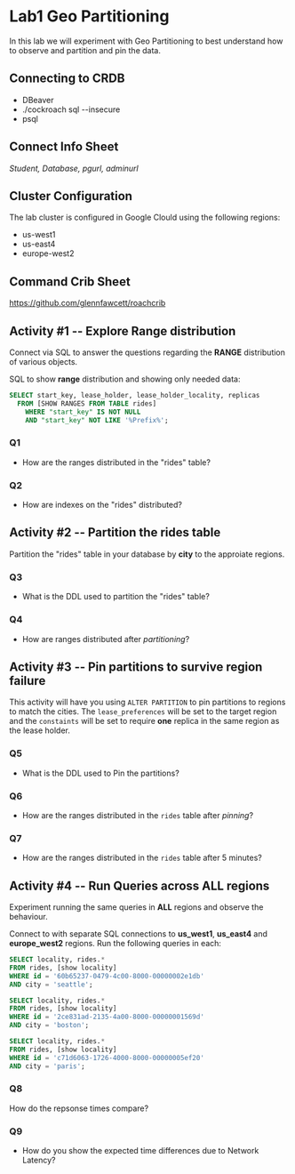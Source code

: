 # Lab1 Geo Partitioning

In this lab we will experiment with Geo Partitioning to best 
understand how to observe and partition and pin the data.


## Connecting to CRDB

* DBeaver
* ./cockroach sql --insecure
* psql 

## Connect Info Sheet

*Student, Database, pgurl, adminurl*


## Cluster Configuration
The lab cluster is configured in Google Clould using the following regions:

* us-west1
* us-east4
* europe-west2


## Command Crib Sheet

https://github.com/glennfawcett/roachcrib



## Activity #1 -- Explore Range distribution
Connect via SQL to answer the questions regarding the **RANGE** distribution of various objects.

SQL to show **range** distribution and showing only needed data: 
```sql
SELECT start_key, lease_holder, lease_holder_locality, replicas
  FROM [SHOW RANGES FROM TABLE rides]
    WHERE "start_key" IS NOT NULL
    AND "start_key" NOT LIKE '%Prefix%';
```

### Q1 
* How are the ranges distributed in the "rides" table?

### Q2
* How are indexes on the "rides" distributed?

## Activity #2 -- Partition the rides table
Partition the "rides" table in your database by **city** to the approiate regions.

### Q3
* What is the DDL used to partition the "rides" table? 

### Q4
* How are ranges distributed after *partitioning*?

## Activity #3 -- Pin partitions to survive region failure
This activity will have you using `ALTER PARTITION` to pin partitions to regions to match the cities.  The `lease_preferences` will be set to the target region and the `constaints` will be set to require **one** replica in the same region as the lease holder.

### Q5
* What is the DDL used to Pin the partitions?

### Q6
* How are the ranges distributed in the `rides` table after *pinning*?

### Q7
* How are the ranges distributed in the `rides` table after 5 minutes?

## Activity #4 -- Run Queries across ALL regions
Experiment running the same queries in **ALL** regions and observe the behaviour.

Connect to with separate SQL connections to **us_west1**, **us_east4** and **europe_west2** regions.  Run the following queries in each:

```sql
SELECT locality, rides.* 
FROM rides, [show locality] 
WHERE id = '60b65237-0479-4c00-8000-00000002e1db' 
AND city = 'seattle';

SELECT locality, rides.* 
FROM rides, [show locality] 
WHERE id = '2ce831ad-2135-4a00-8000-00000001569d' 
AND city = 'boston';

SELECT locality, rides.* 
FROM rides, [show locality] 
WHERE id = 'c71d6063-1726-4000-8000-00000005ef20' 
AND city = 'paris';
```

### Q8
How do the repsonse times compare?

### Q9
* How do you show the expected time differences due to Network Latency?



